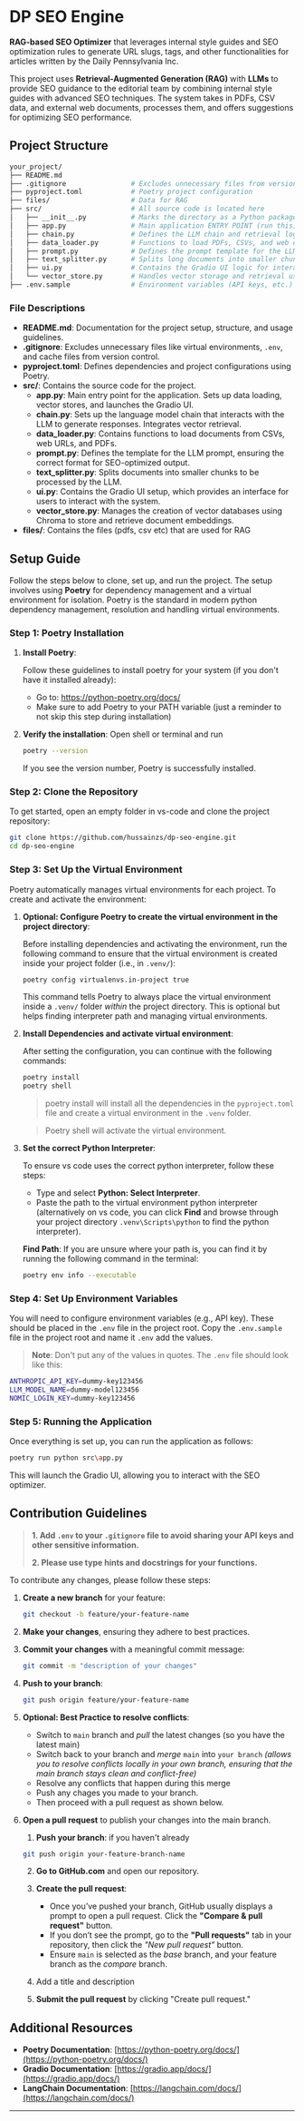 # DP SEO Engine

**RAG-based SEO Optimizer** that leverages internal style guides and SEO optimization rules to generate URL slugs, tags, and other functionalities for articles written by the Daily Pennsylvania Inc.

This project uses **Retrieval-Augmented Generation (RAG)** with **LLMs** to provide SEO guidance to the editorial team by combining internal style guides with advanced SEO techniques. The system takes in PDFs, CSV data, and external web documents, processes them, and offers suggestions for optimizing SEO performance.

## Project Structure

```bash
your_project/
├── README.md
├── .gitignore                # Excludes unnecessary files from version control
├── pyproject.toml            # Poetry project configuration
├── files/                    # Data for RAG
├── src/                      # All source code is located here
│   ├── __init__.py           # Marks the directory as a Python package
│   ├── app.py                # Main application ENTRY POINT (run this)
│   ├── chain.py              # Defines the LLM chain and retrieval logic
│   ├── data_loader.py        # Functions to load PDFs, CSVs, and web data
│   ├── prompt.py             # Defines the prompt template for the LLM
│   ├── text_splitter.py      # Splits long documents into smaller chunks
│   ├── ui.py                 # Contains the Gradio UI logic for interaction
│   └── vector_store.py       # Handles vector storage and retrieval using Chroma
├── .env.sample               # Environment variables (API keys, etc.)
```

### File Descriptions

- **README.md**: Documentation for the project setup, structure, and usage guidelines.
- **.gitignore**: Excludes unnecessary files like virtual environments, `.env`, and cache files from version control.
- **pyproject.toml**: Defines dependencies and project configurations using Poetry.
- **src/**: Contains the source code for the project.
  - **app.py**: Main entry point for the application. Sets up data loading, vector stores, and launches the Gradio UI.
  - **chain.py**: Sets up the language model chain that interacts with the LLM to generate responses. Integrates vector retrieval.
  - **data_loader.py**: Contains functions to load documents from CSVs, web URLs, and PDFs.
  - **prompt.py**: Defines the template for the LLM prompt, ensuring the correct format for SEO-optimized output.
  - **text_splitter.py**: Splits documents into smaller chunks to be processed by the LLM.
  - **ui.py**: Contains the Gradio UI setup, which provides an interface for users to interact with the system.
  - **vector_store.py**: Manages the creation of vector databases using Chroma to store and retrieve document embeddings.
- **files/**: Contains the files (pdfs, csv etc) that are used for RAG

## Setup Guide

Follow the steps below to clone, set up, and run the project. The setup involves using **Poetry** for dependency management and a virtual environment for isolation. Poetry is the standard in modern python dependency management, resolution and handling virtual environments.

### Step 1: Poetry Installation

1. **Install Poetry**:

   Follow these guidelines to install poetry for your system (if you don't have it installed already):
   - Go to: https://python-poetry.org/docs/
   - Make sure to add Poetry to your PATH variable (just a reminder to not skip this step during installation)

2. **Verify the installation**:
    Open shell or terminal and run
   ```bash
   poetry --version
   ```

   If you see the version number, Poetry is successfully installed.

### Step 2: Clone the Repository

To get started, open an empty folder in vs-code and clone the project repository:

```bash
git clone https://github.com/hussainzs/dp-seo-engine.git
cd dp-seo-engine
```

### Step 3: Set Up the Virtual Environment

Poetry automatically manages virtual environments for each project. To create and activate the environment:

1. **Optional: Configure Poetry to create the virtual environment in the project directory**:
   
   Before installing dependencies and activating the environment, run the following command to ensure that the virtual environment is created inside your project folder (i.e., in `.venv/`):

   ```bash
   poetry config virtualenvs.in-project true
   ```

   This command tells Poetry to always place the virtual environment inside a `.venv/` folder _within_ the project directory. This is optional but helps finding interpreter path and managing virtual environments.

2. **Install Dependencies and activate virtual environment**:

   After setting the configuration, you can continue with the following commands:
   
   ```bash
   poetry install
   poetry shell
   ```
   > poetry install will install all the dependencies in the `pyproject.toml` file and create a virtual environment in the `.venv` folder.

   > Poetry shell will activate the virtual environment.

3. **Set the correct Python Interpreter**:

    To ensure vs code uses the correct python interpreter, follow these steps:

    - Type and select **Python: Select Interpreter**.
    - Paste the path to the virtual environment python interpreter (alternatively on vs code, you can click **Find** and browse through your project directory `.venv\Scripts\python` to find the python interpreter).

    **Find Path**: If you are unsure where your path is, you can find it by running the following command in the terminal:

    ```bash
    poetry env info --executable
    ```


### Step 4: Set Up Environment Variables

You will need to configure environment variables (e.g., API key). These should be placed in the `.env` file in the project root. Copy the `.env.sample` file in the project root and name it `.env` add the values. 

> **Note**: Don't put any of the values in quotes. The `.env` file should look like this:

```bash
ANTHROPIC_API_KEY=dummy-key123456
LLM_MODEL_NAME=dummy-model123456
NOMIC_LOGIN_KEY=dummy-key123456
```   


### Step 5: Running the Application

Once everything is set up, you can run the application as follows:

```bash
poetry run python src\app.py
```

This will launch the Gradio UI, allowing you to interact with the SEO optimizer.

## Contribution Guidelines

> **1. Add `.env` to your `.gitignore` file to avoid sharing your API keys and other sensitive information.**
>
> **2. Please use type hints and docstrings for your functions.**

To contribute any changes, please follow these steps:

1. **Create a new branch** for your feature:
   ```bash
   git checkout -b feature/your-feature-name
   ```

2. **Make your changes**, ensuring they adhere to best practices.

3. **Commit your changes** with a meaningful commit message:
   ```bash
   git commit -m "description of your changes"
   ```

4. **Push to your branch**:
   ```bash
   git push origin feature/your-feature-name
   ```

5. **Optional: Best Practice to resolve conflicts**:
    - Switch to `main` branch and *pull* the latest changes (so you have the latest main)
    - Switch back to your branch and *merge* `main` into `your branch` _(allows you to resolve conflicts locally in your own branch, ensuring that the main branch stays clean and conflict-free)_
    - Resolve any conflicts that happen during this merge
    - Push any chages you made to your branch.
    - Then proceed with a pull request as shown below.

6. **Open a pull request** to publish your changes into the main branch.

    1. **Push your branch**: if you haven't already
    ```bash
    git push origin your-feature-branch-name
    ```

    2. **Go to GitHub.com** and open our repository.

    3. **Create the pull request**:
        - Once you’ve pushed your branch, GitHub usually displays a prompt to open a pull request. Click the **"Compare & pull request"** button.
        - If you don’t see the prompt, go to the **"Pull requests"** tab in your repository, then click the _"New pull request"_ button.
        - Ensure `main` is selected as the _base_ branch, and your feature branch as the _compare_ branch.

    4. Add a title and description

    5. **Submit the pull request** by clicking "Create pull request."

## Additional Resources

- **Poetry Documentation**: [https://python-poetry.org/docs/](https://python-poetry.org/docs/)
- **Gradio Documentation**: [https://gradio.app/docs/](https://gradio.app/docs/)
- **LangChain Documentation**: [https://langchain.com/docs/](https://langchain.com/docs/)

---
